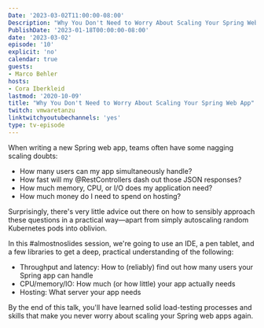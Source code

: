 ```yaml
---
Date: '2023-03-02T11:00:00-08:00'
Description: "Why You Don't Need to Worry About Scaling Your Spring Web App"
PublishDate: '2023-01-18T00:00:00-08:00'
date: '2023-03-02'
episode: '10'
explicit: 'no'
calendar: true
guests:
- Marco Behler
hosts:
- Cora Iberkleid
lastmod: '2020-10-09'
title: "Why You Don't Need to Worry About Scaling Your Spring Web App"
twitch: vmwaretanzu
linktwitchyoutubechannels: 'yes'
type: tv-episode
---
```


When writing a new Spring web app, teams often have some nagging scaling doubts:
<ul>
<li>How many users can my app simultaneously handle?</li>
<li>How fast will my @RestControllers dash out those JSON responses?</li>
<li>How much memory, CPU, or I/O does my application need?</li> 
<li>How much money do I need to spend on hosting?</li>
</ul>
Surprisingly, there's very little advice out there on how to sensibly approach these questions in a practical way—apart from simply autoscaling random Kubernetes pods into oblivion. 
 
In this #almostnoslides session, we're going to use an IDE, a pen tablet, and a few libraries to get a deep, practical understanding of the following:
<ul>
<li>Throughput and latency: How to (reliably) find out how many users your Spring app can handle</li>
<li>CPU/memory/IO: How much (or how little) your app actually needs</li>
<li>Hosting: What server your app needs</li>
</ul>

By the end of this talk, you'll have learned solid load-testing processes and skills that make you never worry about scaling your Spring web apps again.
